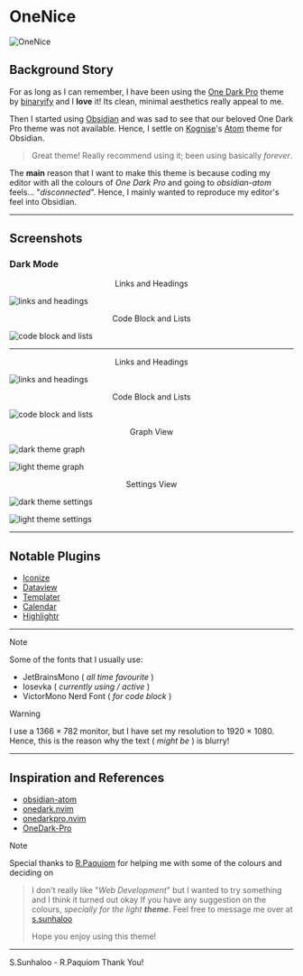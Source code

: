 # OneNice

![OneNice](OneNice.png)

## Background Story

For as long as I can remember, I have been using the [One Dark Pro](https://github.com/Binaryify/OneDark-Pro) theme by [binaryify](https://github.com/binaryify) and I **love** it!
Its clean, minimal aesthetics really appeal to me.

Then I started using [Obsidian](https://www.obsidian.md) and was sad to see that our beloved One Dark Pro theme was not available.
Hence, I settle on [Kognise](https://kognise.dev/)'s [Atom](https://github.com/kognise/obsidian-atom) theme for Obsidian.

>Great theme! Really recommend using it; been using basically *forever*.

The **main** reason that I want to make this theme is because coding my editor with all the colours of *One Dark Pro* and going to *obsidian-atom* feels... "*disconnected*".
Hence, I mainly wanted to reproduce my editor's feel into Obsidian.

---

## Screenshots

### Dark Mode

<p align="center">Links and Headings</p>

![links and headings](./screenshots/dark_theme_1.png)

<p align="center">Code Block and Lists</p>

![code block and lists](./screenshots/dark_theme_2.png)

---
<p align="center">Links and Headings</p>

![links and headings](./screenshots/light_theme_1.png)

<p align="center">Code Block and Lists</p>

![code block and lists](./screenshots/light_theme_2.png)

<p align="center">Graph View</p>

![dark theme graph](./screenshots/dark_theme_graph.png)

![light theme graph](./screenshots/light_theme_graph.png)

<p align="center">Settings View</p>

![dark theme settings](./screenshots/dark_theme_settings.png)

![light theme settings](./screenshots/light_theme_settings.png)

---

## Notable Plugins

- [Iconize](https://github.com/FlorianWoelki/obsidian-iconize)
- [Dataview](https://github.com/blacksmithgu/obsidian-dataview)
- [Templater](https://github.com/SilentVoid13/Templater)
- [Calendar](https://github.com/liamcain/obsidian-calendar-plugin)
- [Highlightr](https://github.com/chetachiezikeuzor/Highlightr-Plugin)

---

>[!note]
>Some of the fonts that I usually use:
>
>- JetBrainsMono ( *all time favourite* )
>- Iosevka ( *currently using / active* )
>- VictorMono Nerd Font ( *for code block* )

>[!warning]
>I use a 1366 $\times$ 782 monitor, but I have set my resolution to 1920 $\times$ 1080.
>Hence, this is the reason why the text ( *might be* ) is blurry!

---

## Inspiration and References

- [obsidian-atom](https://github.com/kognise/obsidian-atom)
- [onedark.nvim](https://github.com/navarasu/onedark.nvim)
- [onedarkpro.nvim](https://github.com/olimorris/onedarkpro.nvim)
- [OneDark-Pro](https://github.com/Binaryify/OneDark-Pro)

>[!note]
>Special thanks to [R.Paquiom](https://www.instagram.com/yvng._roy/) for helping me with some of the colours and deciding  on

>I don't really like "*Web Development*" but I wanted to try something and I think it turned out okay
>If you have any suggestion on the colours, _specially for the light **theme**_.
>Feel free to message me over at [s.sunhaloo](https://www.instagram.com/s.sunhaloo)
>
>Hope you enjoy using this theme!

---

S.Sunhaloo - R.Paquiom
Thank You!
